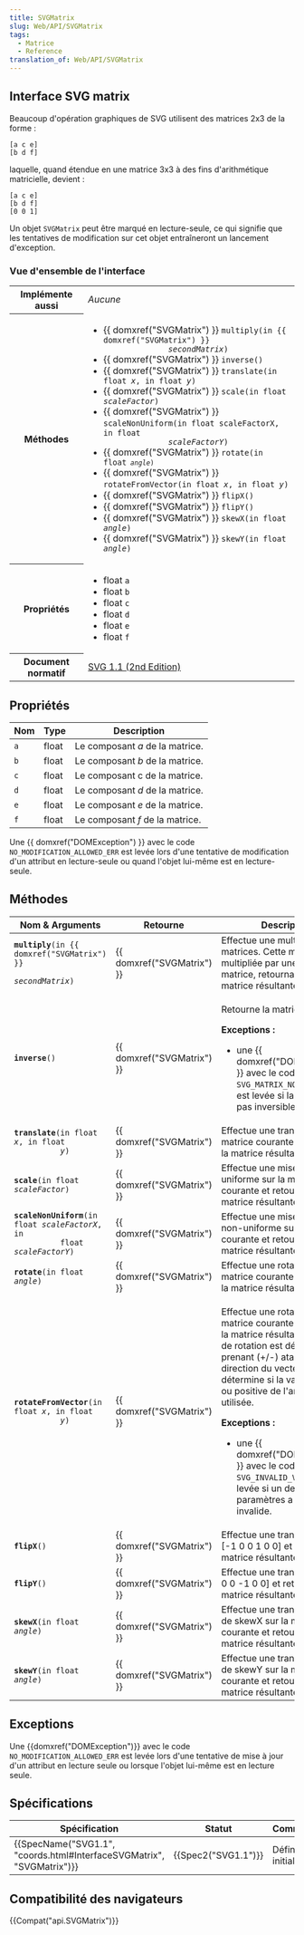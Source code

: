 ```yaml
---
title: SVGMatrix
slug: Web/API/SVGMatrix
tags:
  - Matrice
  - Reference
translation_of: Web/API/SVGMatrix
---
```

## Interface SVG matrix

Beaucoup d'opération graphiques de SVG utilisent des matrices 2x3 de la forme :

    [a c e]
    [b d f]

laquelle, quand étendue en une matrice 3x3 à des fins d'arithmétique matricielle, devient :

    [a c e]
    [b d f]
    [0 0 1]

Un objet `SVGMatrix` peut être marqué en lecture-seule, ce qui signifie que les tentatives de modification sur cet objet entraîneront un lancement d'exception.

### Vue d'ensemble de l'interface

<table class="standard-table">
  <tbody>
    <tr>
      <th scope="row">Implémente aussi</th>
      <td><em>Aucune</em></td>
    </tr>
    <tr>
      <th scope="row">Méthodes</th>
      <td>
        <ul>
          <li>
            {{ domxref("SVGMatrix") }}
            <code
              >multiply(in {{ domxref("SVGMatrix") }}
              <em>secondMatrix</em>)</code
            >
          </li>
          <li>{{ domxref("SVGMatrix") }} <code>inverse()</code></li>
          <li>
            {{ domxref("SVGMatrix") }}
            <code>translate(in float <em>x</em>, in float <em>y</em>)</code>
          </li>
          <li>
            {{ domxref("SVGMatrix") }}
            <code>scale(in float <em>scaleFactor</em>)</code>
          </li>
          <li>
            {{ domxref("SVGMatrix") }}
            <code
              >scaleNonUniform(in float scaleFactorX, in float
              <em>scaleFactorY</em>)</code
            >
          </li>
          <li>
            {{ domxref("SVGMatrix") }}
            <code
              >rotate(in float<code> <em>angle</em>)</code></code
            >
          </li>
          <li>
            {{ domxref("SVGMatrix") }}
            <code
              >rotateFromVector(in float <em>x</em>, in float <em>y</em>)</code
            >
          </li>
          <li>{{ domxref("SVGMatrix") }} <code>flipX()</code></li>
          <li>{{ domxref("SVGMatrix") }} <code>flipY()</code></li>
          <li>
            {{ domxref("SVGMatrix") }}
            <code>skewX(in float <em>angle</em>)</code>
          </li>
          <li>
            {{ domxref("SVGMatrix") }}
            <code>skewY(in float <em>angle</em>)</code>
          </li>
        </ul>
      </td>
    </tr>
    <tr>
      <th scope="row">Propriétés</th>
      <td>
        <ul>
          <li>float <code>a</code></li>
          <li>float <code>b</code></li>
          <li>float <code>c</code></li>
          <li>float <code>d</code></li>
          <li>float <code>e</code></li>
          <li>float <code>f</code></li>
        </ul>
      </td>
    </tr>
    <tr>
      <th scope="row">Document normatif</th>
      <td>
        <a href="http://www.w3.org/TR/SVG/coords.html#InterfaceSVGMatrix"
          >SVG 1.1 (2nd Edition)</a
        >
      </td>
    </tr>
  </tbody>
</table>

## Propriétés

| Nom | Type  | Description                     |
| --- | ----- | ------------------------------- |
| `a` | float | Le composant _a_ de la matrice. |
| `b` | float | Le composant _b_ de la matrice. |
| `c` | float | Le composant c de la matrice.   |
| `d` | float | Le composant _d_ de la matrice. |
| `e` | float | Le composant _e_ de la matrice. |
| `f` | float | Le composant _f_ de la matrice. |

Une {{ domxref("DOMException") }} avec le code `NO_MODIFICATION_ALLOWED_ERR` est levée lors d'une tentative de modification d'un attribut en lecture-seule ou quand l'objet lui-même est en lecture-seule.

## Méthodes

<table class="standard-table">
  <thead>
    <tr>
      <th>Nom &#x26; Arguments</th>
      <th>Retourne</th>
      <th>Description</th>
    </tr>
  </thead>
  <tbody>
    <tr>
      <td>
        <code
          ><strong>multiply</strong>(in {{ domxref("SVGMatrix") }}
          <em>secondMatrix</em>)</code
        >
      </td>
      <td>{{ domxref("SVGMatrix") }}</td>
      <td>
        Effectue une multiplication de matrices. Cette matrice est multipliée
        par une autre matrice, retournant la nouvelle matrice résultante.
      </td>
    </tr>
    <tr>
      <td>
        <code><strong>inverse</strong>()</code>
      </td>
      <td>{{ domxref("SVGMatrix") }}</td>
      <td>
        <p>Retourne la matrice inverse.</p>
        <p><strong>Exceptions :</strong></p>
        <ul>
          <li>
            une {{ domxref("DOMException") }} avec le code
            <code>SVG_MATRIX_NOT_INVERTABLE</code> est levée si la matrice n'est
            pas inversible.
          </li>
        </ul>
      </td>
    </tr>
    <tr>
      <td>
        <code
          ><strong>translate</strong>(in float <em>x</em>, in float
          <em>y</em>)</code
        >
      </td>
      <td>{{ domxref("SVGMatrix") }}</td>
      <td>
        <div>
          Effectue une translation sur la matrice courante et retourne la
          matrice résultante.
        </div>
      </td>
    </tr>
    <tr>
      <td>
        <code><strong>scale</strong>(in float <em>scaleFactor</em>)</code>
      </td>
      <td>{{ domxref("SVGMatrix") }}</td>
      <td>
        <div>
          Effectue une mise à l'échelle uniforme sur la matrice courante et
          retourne la matrice résultante.
        </div>
      </td>
    </tr>
    <tr>
      <td>
        <code
          ><strong>scaleNonUniform</strong>(in float <em>scaleFactorX</em>, in
          float <em>scaleFactorY</em>)</code
        >
      </td>
      <td>{{ domxref("SVGMatrix") }}</td>
      <td>
        <div>
          Effectue une mise à l'échelle non-uniforme sur la matrice courante et
          retourne la matrice résultante.
        </div>
      </td>
    </tr>
    <tr>
      <td>
        <code><strong>rotate</strong>(in float <em>angle</em>)</code>
      </td>
      <td>{{ domxref("SVGMatrix") }}</td>
      <td>
        <div>
          Effectue une rotation sur la matrice courante et retourne la matrice
          résultante.
        </div>
      </td>
    </tr>
    <tr>
      <td>
        <code
          ><strong>rotateFromVector</strong>(in float <em>x</em>, in float
          <em>y</em>)</code
        >
      </td>
      <td>{{ domxref("SVGMatrix") }}</td>
      <td>
        <p>
          Effectue une rotation sur la matrice courante et retourne la matrice
          résultante. L'angle de rotation est déterminé en prenant (+/-)
          atan(y/x). La direction du vecteur (x, y) détermine si la valeur
          négative ou positive de l'angle est utilisée.
        </p>
        <p><strong>Exceptions :</strong></p>
        <ul>
          <li>
            une {{ domxref("DOMException") }} avec le code
            <code>SVG_INVALID_VALUE_ERR </code>est levée si un de ces paramètres
            a une valeur invalide.
          </li>
        </ul>
      </td>
    </tr>
    <tr>
      <td>
        <code><strong>flipX</strong>()</code>
      </td>
      <td>{{ domxref("SVGMatrix") }}</td>
      <td>
        <div>
          Effectue une transformation [-1 0 0 1 0 0] et retourne la matrice
          résultante.
        </div>
      </td>
    </tr>
    <tr>
      <td>
        <code><strong>flipY</strong>()</code>
      </td>
      <td>{{ domxref("SVGMatrix") }}</td>
      <td>
        <div>
          Effectue une transformation [1 0 0 -1 0 0] et retourne la matrice
          résultante.
        </div>
      </td>
    </tr>
    <tr>
      <td>
        <code><strong>skewX</strong>(in float <em>angle</em>)</code>
      </td>
      <td>{{ domxref("SVGMatrix") }}</td>
      <td>
        <div>
          Effectue une transformation de skewX sur la matrice courante et
          retourne la matrice résultante.
        </div>
      </td>
    </tr>
    <tr>
      <td>
        <code><strong>skewY</strong>(in float <em>angle</em>)</code>
      </td>
      <td>{{ domxref("SVGMatrix") }}</td>
      <td>
        <div>
          Effectue une transformation de skewY sur la matrice courante et
          retourne la matrice résultante.
        </div>
      </td>
    </tr>
  </tbody>
</table>

## Exceptions

Une {{domxref("DOMException")}} avec le code `NO_MODIFICATION_ALLOWED_ERR` est levée lors d'une tentative de mise à jour d'un attribut en lecture seule ou lorsque l'objet lui-même est en lecture seule.

## Spécifications

| Spécification                                                                                | Statut                   | Commentaire         |
| -------------------------------------------------------------------------------------------- | ------------------------ | ------------------- |
| {{SpecName("SVG1.1", "coords.html#InterfaceSVGMatrix", "SVGMatrix")}} | {{Spec2("SVG1.1")}} | Définition initiale |

## Compatibilité des navigateurs

{{Compat("api.SVGMatrix")}}
